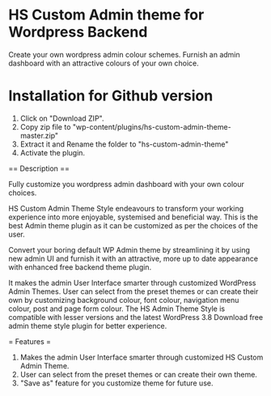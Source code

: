 HS Custom Admin theme for Wordpress Backend
=====================

Create your own wordpress admin colour schemes. Furnish an admin dashboard with an attractive colours of your own choice. 

Installation for Github version
=====================

1. Click on "Download ZIP". 
2. Copy zip file to "wp-content/plugins/hs-custom-admin-theme-master.zip"
3. Extract it and Rename the folder to "hs-custom-admin-theme"
4. Activate the plugin.

== Description ==

Fully customize you wordpress admin dashboard with your own colour choices.

HS Custom Admin Theme Style endeavours to transform your working experience into more enjoyable, systemised and beneficial way.
This is the best Admin theme plugin as it can be customized as per the choices of the user.

Convert your boring default WP Admin theme by streamlining it by using new admin UI and furnish it with an attractive, more up to date appearance with enhanced free backend theme plugin.

It makes the admin User Interface smarter through customized WordPress Admin Themes.
User can select from the preset themes or can create their own by customizing background colour, font colour, navigation menu colour, post and page form colour.
The HS Admin Theme Style is compatible with lesser versions and the latest WordPress 3.8
Download free admin theme style plugin for better experience.



= Features =

1. Makes the admin User Interface smarter through customized HS Custom Admin Theme.
2. User can select from the preset themes or can create their own theme.
3. "Save as" feature for you customize theme for future use.
